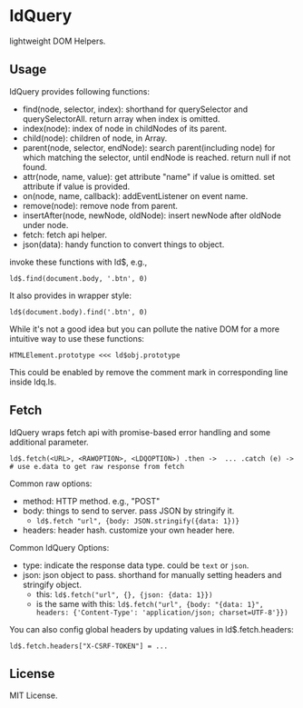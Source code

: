 # ldQuery

lightweight DOM Helpers.

## Usage

ldQuery provides following functions:

 * find(node, selector, index):
   shorthand for querySelector and querySelectorAll. return array when index is omitted.
 * index(node): index of node in childNodes of its parent.
 * child(node): children of node, in Array.
 * parent(node, selector, endNode):
   search parent(including node) for which matching the selector, until endNode is reached. return null if not found.
 * attr(node, name, value): get attribute "name" if value is omitted. set attribute if value is provided.
 * on(node, name, callback): addEventListener on event name.
 * remove(node): remove node from parent.
 * insertAfter(node, newNode, oldNode): insert newNode after oldNode under node.
 * fetch: fetch api helper. 
 * json(data): handy function to convert things to object.

invoke these functions with ld$, e.g., 

`
    ld$.find(document.body, '.btn', 0) 
`


It also provides in wrapper style:

`
    ld$(document.body).find('.btn', 0)
`


While it's not a good idea but you can pollute the native DOM for a more intuitive way to use these functions:

`
    HTMLElement.prototype <<< ld$obj.prototype
`

This could be enabled by remove the comment mark in corresponding line inside ldq.ls.



## Fetch

ldQuery wraps fetch api with promise-based error handling and some additional parameter.

`
    ld$.fetch(<URL>, <RAWOPTION>, <LDQOPTION>)
      .then ->  ...
      .catch (e) -> # use e.data to get raw response from fetch
`

Common raw options:

 * method: HTTP method. e.g., "POST"
 * body: things to send to server. pass JSON by stringify it.
   - `ld$.fetch "url", {body: JSON.stringify({data: 1})}`
 * headers: header hash. customize your own header here.

Common ldQuery Options:

 * type: indicate the response data type. could be `text` or `json`.
 * json: json object to pass. shorthand for manually setting headers and stringify object.
   - this:
     `ld$.fetch("url", {}, {json: {data: 1}})`
   - is the same with this:
     `ld$.fetch("url", {body: "{data: 1}", headers: {'Content-Type': 'application/json; charset=UTF-8'}})`


You can also config global headers by updating values in ld$.fetch.headers:

`
    ld$.fetch.headers["X-CSRF-TOKEN"] = ...
`



## License

MIT License.
